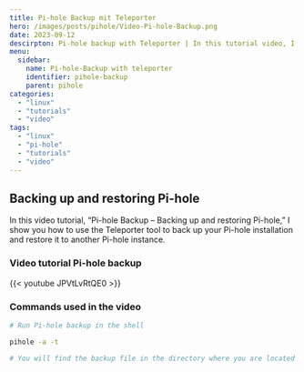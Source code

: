 ```yaml
---
title: Pi-hole Backup mit Teleporter
hero: /images/posts/pihole/Video-Pi-hole-Backup.png
date: 2023-09-12
descirpton: Pi-hole backup with Teleporter | In this tutorial video, I show you how to create a Pihole backup using Teleporter.
menu:
  sidebar:
    name: Pi-hole-Backup with teleporter
    identifier: pihole-backup
    parent: pihole
categories: 
  - "linux"
  - "tutorials"
  - "video"
tags: 
  - "linux"
  - "pi-hole"
  - "tutorials"
  - "video"
---
```


## Backing up and restoring Pi-hole
In this video tutorial, “Pi-hole Backup – Backing up and restoring Pi-hole,” I show you how to use the Teleporter tool to back up your Pi-hole installation and restore it to another Pi-hole instance.
### Video tutorial Pi-hole backup
{{< youtube JPVtLvRtQE0 >}}
### Commands used in the video
```bash
# Run Pi-hole backup in the shell

pihole -a -t

# You will find the backup file in the directory where you are located when you execute the above command.
```


